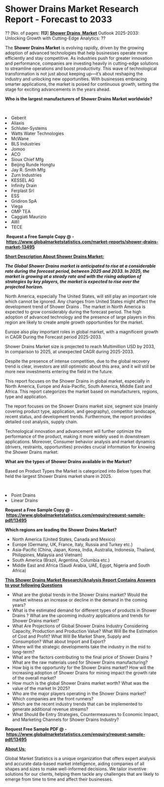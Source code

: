<H1>Shower Drains Market Research Report - Forecast to 2033</H1><p>?? [No. of pages:&nbsp;<strong><em>113</em></strong>]&nbsp;<strong><a href="https://www.globalmarketstatistics.com/market-reports/shower-drains-market-13495">Shower Drains &nbsp;Market</a></strong>&nbsp;Outlook 2025-2033: Unlocking Growth with Cutting-Edge Analytics: ??</p><p>The <strong>Shower Drains Market</strong> is evolving rapidly, driven by the growing adoption of advanced technologies that help businesses operate more efficiently and stay competitive. As industries push for greater innovation and performance, companies are investing heavily in cutting-edge solutions to streamline operations and boost productivity. This wave of technological transformation is not just about keeping up&mdash;it&rsquo;s about reshaping the industry and unlocking new opportunities. With businesses embracing smarter applications, the market is poised for continuous growth, setting the stage for exciting advancements in the years ahead.</p><p><strong>Who is the largest manufacturers of Shower Drains Market worldwide?</strong></p><p>&nbsp;<li>Geberit<li> Aliaxis<li> Schluter-Systems<li> Watts Water Technologies<li> McWane<li> BLS Industries<li> Jomoo<li> ACO<li> Sioux Chief Mfg<li> Beijing Runde Hongtu<li> Jay R. Smith Mfg<li> Zurn Industries<li> KESSEL AG<li> Infinity Drain<li> Ferplast Srl<li> ESS<li> Gridiron SpA<li> Viega<li> OMP TEA<li> Caggiati Maurizio<li> AWI<li> TECE</p><p>&nbsp;<strong>Request a Free Sample Copy @ -&nbsp;<a href="https://www.globalmarketstatistics.com/market-reports/shower-drains-market-13495">https://www.globalmarketstatistics.com/market-reports/shower-drains-market-13495</a></strong></p><p><strong><u>Short Description About Shower Drains Market:</u></strong></p><p><strong><em>The Global Shower Drains market is anticipated to rise at a considerable rate during the forecast period, between 2025 and 2033. In 2025, the market is growing at a steady rate and with the rising adoption of strategies by key players, the market is expected to rise over the projected horizon.</em></strong></p><p>North America, especially The United States, will still play an important role which cannot be ignored. Any changes from United States might affect the development trend of Shower Drains . The market in North America is expected to grow considerably during the forecast period. The high adoption of advanced technology and the presence of large players in this region are likely to create ample growth opportunities for the market.</p><p>Europe also play important roles in global market, with a magnificent growth in CAGR During the Forecast period 2025-2033.</p><p>Shower Drains Market size is projected to reach Multimillion USD by 2033, In comparison to 2025, at unexpected CAGR during 2025-2033.</p><p>Despite the presence of intense competition, due to the global recovery trend is clear, investors are still optimistic about this area, and it will still be more new investments entering the field in the future.</p><p>This report focuses on the Shower Drains in global market, especially in North America, Europe and Asia-Pacific, South America, Middle East and Africa. This report categorizes the market based on manufacturers, regions, type and application.</p><p>The report focuses on the Shower Drains market size, segment size (mainly covering product type, application, and geography), competitor landscape, recent status, and development trends. Furthermore, the report provides detailed cost analysis, supply chain.</p><p>Technological innovation and advancement will further optimize the performance of the product, making it more widely used in downstream applications. Moreover, Consumer behavior analysis and market dynamics (drivers, restraints, opportunities) provides crucial information for knowing the Shower Drains market.</p><p><strong>What are the types of Shower Drains available in the Market?</strong></p><p>Based on Product Types the Market is categorized into Below types that held the largest Shower Drains market share in 2025.</p><p>&nbsp;<li>Point Drains<li> Linear Drains&nbsp;</p><p><strong>Request a Free Sample Copy @ -&nbsp;<a href="https://www.globalmarketstatistics.com/enquiry/request-sample-pdf/13495">https://www.globalmarketstatistics.com/enquiry/request-sample-pdf/13495</a></strong></p><p><strong>Which regions are leading the Shower Drains Market?</strong></p><ul><li>North America (United States, Canada and Mexico)</li><li>Europe (Germany, UK, France, Italy, Russia and Turkey etc.)</li><li>Asia-Pacific (China, Japan, Korea, India, Australia, Indonesia, Thailand, Philippines, Malaysia and Vietnam)</li><li>South America (Brazil, Argentina, Columbia etc.)</li><li>Middle East and Africa (Saudi Arabia, UAE, Egypt, Nigeria and South Africa)</li></ul><p><strong><u>This Shower Drains Market Research/Analysis Report Contains Answers to your following Questions</u></strong></p><ul><li>What are the global trends in the Shower Drains market? Would the market witness an increase or decline in the demand in the coming years?</li><li>What is the estimated demand for different types of products in Shower Drains ? What are the upcoming industry applications and trends for Shower Drains market?</li><li>What Are Projections of Global Shower Drains Industry Considering Capacity, Production and Production Value? What Will Be the Estimation of Cost and Profit? What Will Be Market Share, Supply and Consumption? What about Import and Export?</li><li>Where will the strategic developments take the industry in the mid to long-term?</li><li>What are the factors contributing to the final price of Shower Drains ? What are the raw materials used for Shower Drains manufacturing?</li><li>How big is the opportunity for the Shower Drains market? How will the increasing adoption of Shower Drains for mining impact the growth rate of the overall market?</li><li>How much is the global Shower Drains market worth? What was the value of the market In 2025?</li><li>Who are the major players operating in the Shower Drains market? Which companies are the front runners?</li><li>Which are the recent industry trends that can be implemented to generate additional revenue streams?</li><li>What Should Be Entry Strategies, Countermeasures to Economic Impact, and Marketing Channels for Shower Drains Industry?</li></ul><p><strong>Request Free Sample PDF @ -&nbsp;<a href="https://www.globalmarketstatistics.com/enquiry/request-sample-pdf/13495">https://www.globalmarketstatistics.com/enquiry/request-sample-pdf/13495</a></strong></p><p><strong><u>About Us:</u></strong></p><p>Global Market Statistics&nbsp;is a unique organization that offers expert analysis and accurate data-based market intelligence, aiding companies of all shapes and sizes to make well-informed decisions. We tailor inventive solutions for our clients, helping them tackle any challenges that are likely to emerge from time to time and affect their businesses.</p>
